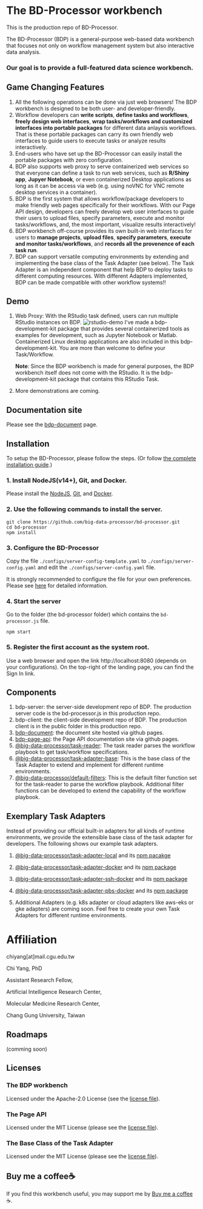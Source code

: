 # The BD-Processor workbench

This is the production repo of BD-Processor.

The BD-Processor (BDP) is a general-purpose web-based data workbench that focuses not only on workflow management system but also interactive data analysis.

### Our goal is to provide a full-featured data science workbench.

## Game Changing Features
1. All the following operations can be done via just web browsers! The BDP workbench is designed to be both user- and developer-friendly.
2. Workflow developers can **write scripts**, **define tasks and workflows**, **freely design web interfaces**, **wrap tasks/workflows and customized interfaces into portable packages** for different data anlaysis workflows. That is these portable packages can carry its own friendly web interfaces to guide users to execute tasks or analyze results interactively.
3. End-users who have set up the BD-Processor can easily install the portable packages with zero configuration.
4. BDP also supports web proxy to serve containerized web services so that everyone can define a task to run web services, such as **R/Shiny app**, **Jupyer Notebook**, or even containerized Desktop applications as long as it can be access via web (e.g. using noVNC for VNC remote desktop services in a container).
5. BDP is the first system that allows workflow/package developers to make friendly web pages specifically for their workflows. With our Page API design, developers can freely develop web user interfaces to guide their users to upload files, specify parameters, execute and monitor tasks/workflows, and, the most important, visualize results interactively!  
6. BDP workbench off-course provides its own built-in web interfaces for users to **manage projects**, **upload files**, **specify parameters**, **execute and monitor tasks/workflows**, and **records all the provenence of each task run**.
7. BDP can support versatile computing environments by extending and implementing the base class of the Task Adapter (see below). The Task Adapter is an independent component that help BDP to deploy tasks to different computing resources. With different Adapters implemented, BDP can be made compatible with other workflow systems!!

## Demo
1. Web Proxy: With the RStudio task defined, users can run multiple RStudio instances on BDP. 
![rstudio-demo](https://user-images.githubusercontent.com/1439838/122026141-90386600-cdfc-11eb-9ceb-1e5e8bdbe9ad.gif)
I've made a bdp-development-kit package that provides several containerized tools as examples for development, such as Jupyter Notebook or Matlab.
Containerized Linux desktop applications are also included in this bdp-development-kit. You are more than welcome to define your Task/Workflow.

    **Note**: Since the BDP workbench is made for general purposes, the BDP workbench itself does not come with the RStudio. It is the bdp-development-kit package that contains this RStudio Task.

2. More demonstrations are coming.


## Documentation site

Please see the [bdp-document](https://big-data-processor.github.io/bdp-document/) page.


## Installation
To setup the BD-Processor, please follow the steps. (Or follow [the complete installation guide](https://big-data-processor.github.io/bdp-document/installation.html).)
### 1. Install NodeJS(v14+), Git, and Docker.
Please install the [NodeJS](https://nodejs.org/), [Git](https://git-scm.com/), and [Docker](https://www.docker.com/).

### 2. Use the following commands to install the server.
```
git clone https://github.com/big-data-processor/bd-processor.git
cd bd-processor
npm install
```

### 3. Configure the BD-Processor
Copy the file `./configs/server-config-template.yaml` to `./configs/server-config.yaml` and edit the `./configs/server-config.yaml` file.

It is strongly recommended to configure the file for your own preferences. Please see [here](https://big-data-processor.github.io/bdp-document/installation.html#configure-the-mongo-database-connection) for detailed information.

### 4. Start the server
Go to the folder (the bd-processor folder) which contains the `bd-processor.js` file.
```
npm start
```

### 5. Register the first account as the system root.
Use a web browser and open the link http://localhost:8080 (depends on your configurations).
On the top-right of the landing page, you can find the Sign In link.


## Components
1. bdp-server: the server-side development repo of BDP. The production server code is the bd-processor.js in this production repo.
2. bdp-client: the client-side development repo of BDP. The production client is in the public folder in this production repo. 
3. [bdp-document](https://big-data-processor.github.io/bdp-document/): the document site hosted via github pages.
4. [bdp-page-api](https://big-data-processor.github.io/bdp-page-api/): the Page API documentation site via github pages.
5. [@big-data-processor/task-reader](https://www.npmjs.com/package/@big-data-processor/task-reader): The task reader parses the workflow playbook to get task/workflow specifications.
6. [@big-data-processor/task-adapter-base](https://big-data-processor.github.io/task-adapter-base/): This is the base class of the Task Adapter to extend and implement for different runtime environments.
7. [@big-data-processor/default-filters](https://github.com/big-data-processor/default-filters): This is the default filter function set for the task-reader to parse the workflow playbook. Additional filter functions can be developed to extend the capability of the workflow playbook.

## Exemplary Task Adapters
Instead of providing our official built-in adapters for all kinds of runtime environments, we provide the extensible base class of the task adapter for developers.
The following shows our example task adapters.

1. [@big-data-processor/task-adapter-local](https://github.com/big-data-processor/task-adapter-local) and its [npm pacakge](https://www.npmjs.com/package/@big-data-processor/task-adapter-local)
2. [@big-data-processor/task-adapter-docker](https://github.com/big-data-processor/task-adapter-docker) and its [npm package](https://www.npmjs.com/package/@big-data-processor/task-adapter-docker)
3. [@big-data-processor/task-adapter-ssh-docker](https://github.com/big-data-processor/task-adapter-ssh-docker) and its [npm package](https://www.npmjs.com/package/@big-data-processor/task-adapter-ssh-docker)
4. [@big-data-processor/task-adapter-pbs-docker](https://github.com/big-data-processor/task-adapter-pbs-docker) and its [npm package](https://www.npmjs.com/package/@big-data-processor/task-adapter-pbs-docker)

5. Additional Adapters (e.g. k8s adapter or cloud adapters like aws-eks or gke adapters) are coming soon. Feel free to create your own Task Adapters for different runtime environments.

# Affiliation
chiyang[at]mail.cgu.edu.tw

Chi Yang, PhD

Assistant Research Fellow,

Artificial Intelligence Research Center,

Molecular Medicine Research Center, 

Chang Gung University, Taiwan


## Roadmaps
(comming soon)

## Licenses

### The BDP workbench
Licensed under the Apache-2.0 License (see the [license file](https://github.com/big-data-processor/bd-processor/blob/master/LICENSE)).

### The Page API
Licensed under the MIT License (please see the [license file](https://github.com/big-data-processor/bdp-page-api/blob/master/LICENSE)).

### The Base Class of the Task Adapter
Licensed under the MIT License (please see the [license file](https://github.com/big-data-processor/task-adapter-base/blob/master/LICENSE)).


## Buy me a coffee☕
If you find this workbench useful, you may support me by [Buy me a coffee](https://www.buymeacoffee.com/chiyang)☕. 
